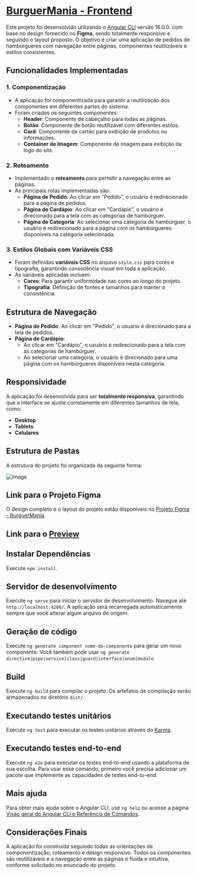 # [BurguerMania - Frontend](https://burguer-mania.netlify.app) 

Este projeto foi desenvolvido utilizando o [Angular CLI](https://github.com/angular/angular-cli) versão 16.0.0. com base no design fornecido no **Figma**, sendo totalmente responsivo e seguindo o layout proposto. O objetivo é criar uma aplicação de pedidos de hambúrgueres com navegação entre páginas, componentes reutilizáveis e estilos consistentes.

## Funcionalidades Implementadas

### 1. **Componentização**
   - A aplicação foi componentizada para garantir a reutilização dos componentes em diferentes partes do sistema.
   - Foram criados os seguintes componentes:
     - **Header**: Componente de cabeçalho para todas as páginas.
     - **Botão**: Componente de botão reutilizável com diferentes estilos.
     - **Card**: Componente de cartão para exibição de produtos ou informações.
     - **Container de Imagem**: Componente de imagem para exibição da logo do site.

### 2. **Roteamento**
   - Implementado o **roteamento** para permitir a navegação entre as páginas.
   - As principais rotas implementadas são:
     - **Página de Pedido**: Ao clicar em "Pedido", o usuário é redirecionado para a página de pedidos.
     - **Página de Cardápio**: Ao clicar em "Cardápio", o usuário é direcionado para a tela com as categorias de hambúrguer.
     - **Página de Categoria**: Ao selecionar uma categoria de hambúrguer, o usuário é redirecionado para a página com os hambúrgueres disponíveis na categoria selecionada.

### 3. **Estilos Globais com Variáveis CSS**
   - Foram definidas **variáveis CSS** no arquivo `style.css` para cores e tipografia, garantindo consistência visual em toda a aplicação.
   - As variáveis aplicadas incluem:
     - **Cores**: Para garantir uniformidade nas cores ao longo do projeto.
     - **Tipografia**: Definição de fontes e tamanhos para manter a consistência.

## Estrutura de Navegação

- **Página de Pedido**: Ao clicar em "Pedido", o usuário é direcionado para a tela de pedidos.
- **Página de Cardápio**:
  - Ao clicar em "Cardápio", o usuário é redirecionado para a tela com as categorias de hambúrguer.
  - Ao selecionar uma categoria, o usuário é direcionado para uma página com os hambúrgueres disponíveis nesta categoria.

## Responsividade

A aplicação foi desenvolvida para ser **totalmente responsiva**, garantindo que a interface se ajuste corretamente em diferentes tamanhos de tela, como:
- **Desktop**
- **Tablets**
- **Celulares**

## Estrutura de Pastas

A estrutura do projeto foi organizada da seguinte forma:

![image](https://github.com/user-attachments/assets/2f736564-0cf0-4329-a3a9-a73f1a185456)

## Link para o Projeto Figma

O design completo e o layout do projeto estão disponíveis no [Projeto Figma - BurguerMania](https://www.figma.com/design/ZVUq3b0IH9fYUHESjmv6NB/BurguerMania?node-id=24-100&node-type=frame&t=U9JjEXNWaddP9MSA-0).

## Link para o [Preview](https://burguer-mania.netlify.app)

## Instalar Dependências 

Execute `npm install`.

## Servidor de desenvolvimento

Execute `ng serve` para iniciar o servidor de desenvolvimento. Navegue até `http://localhost:4200/`. A aplicação será recarregada automaticamente sempre que você alterar algum arquivo de origem.

## Geração de código

Execute `ng generate component nome-do-componente` para gerar um novo componente. Você também pode usar `ng generate directive|pipe|service|class|guard|interface|enum|module`.

## Build

Execute `ng build` para compilar o projeto. Os artefatos de compilação serão armazenados no diretório `dist/`.

## Executando testes unitários

Execute `ng test` para executar os testes unitários através do [Karma](https://karma-runner.github.io).

## Executando testes end-to-end

Execute `ng e2e` para executar os testes end-to-end usando a plataforma de sua escolha. Para usar esse comando, primeiro você precisa adicionar um pacote que implemente as capacidades de testes end-to-end.

## Mais ajuda

Para obter mais ajuda sobre o Angular CLI, use `ng help` ou acesse a página [Visão geral do Angular CLI e Referência de Comandos](https://angular.io/cli).

## Considerações Finais

A aplicação foi construída seguindo todas as orientações de componentização, roteamento e design responsivo. Todos os componentes são reutilizáveis e a navegação entre as páginas é fluida e intuitiva, conforme solicitado no enunciado do projeto.

